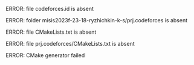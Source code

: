 ERROR: file codeforces.id is absent
ERROR: folder misis2023f-23-18-ryzhichkin-k-s/prj.codeforces is absent
ERROR: file CMakeLists.txt is absent
ERROR: file prj.codeforces/CMakeLists.txt is absent
ERROR: CMake generator failed
